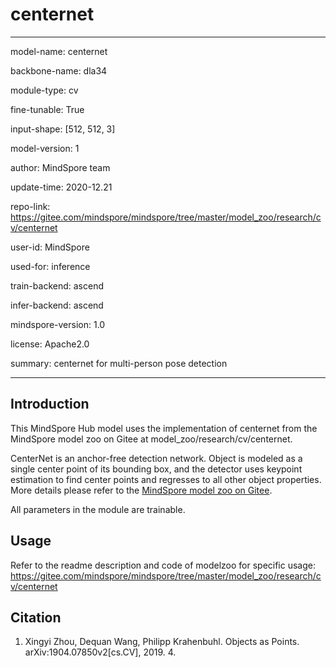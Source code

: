 # centernet

---

model-name: centernet

backbone-name: dla34

module-type: cv

fine-tunable: True

input-shape: [512, 512, 3]

model-version: 1

author: MindSpore team

update-time: 2020-12.21

repo-link: <https://gitee.com/mindspore/mindspore/tree/master/model_zoo/research/cv/centernet>

user-id: MindSpore

used-for: inference

train-backend: ascend

infer-backend: ascend

mindspore-version: 1.0

license: Apache2.0

summary: centernet for multi-person pose detection

---

## Introduction

This MindSpore Hub model uses the implementation of centernet from the MindSpore model zoo on Gitee at model_zoo/research/cv/centernet.

CenterNet is an anchor-free detection network. Object is modeled as a single center point of its bounding box, and the detector uses keypoint estimation to find center points and regresses to all other object properties. More details please refer to the [MindSpore model zoo on Gitee](https://gitee.com/mindspore/mindspore/tree/master/model_zoo/research/cv/centernet/README.md).

All parameters in the module are trainable.

## Usage

Refer to the readme description and code of modelzoo for specific usage:
<https://gitee.com/mindspore/mindspore/tree/master/model_zoo/research/cv/centernet>

## Citation

1. Xingyi Zhou, Dequan Wang, Philipp Krahenbuhl. Objects as Points. arXiv:1904.07850v2[cs.CV], 2019. 4.
